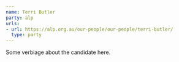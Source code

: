 ```yaml
---
name: Terri Butler
party: alp
urls:
- url: https://alp.org.au/our-people/our-people/terri-butler/
  type: party
---
```

Some verbiage about the candidate here.
